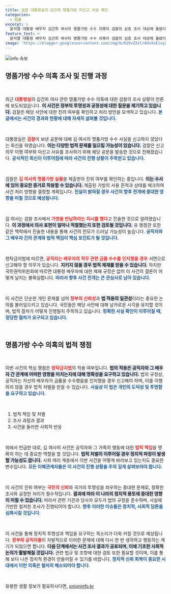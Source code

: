 ```yaml
---
title: 검찰 대통령실의 김건희 명품가방 미신고 사실 확인
categories:
  - 법률
excerpt: >
  윤석열 대통령 배우자 김건희 여사의 명품가방 수수 의혹이 검찰의 심층 조사 대상에 올랐다. 대통령실은 신고 의무 이행 여부를 묻는 검찰의 요청에 답변하고, 가방 실물도 제출했다. 이 사건의 진위와 처리 방향에 관심이 집중되고 있다. 클릭을 유도하는 탐조의 진실이 과연 무엇일까?
feature_text: >
  윤석열 대통령 배우자 김건희 여사의 명품가방 수수 의혹이 검찰의 심층 조사 대상에 올랐다. 대통령실은 신고 의무 이행 여부를 묻는 검찰의 요청에 답변하고, 가방 실물도 제출했다. 이 사건의 진위와 처리 방향에 관심이 집중되고 있다. 클릭을 유도하는 탐조의 진실이 과연 무엇일까?
image: 'https://blogger.googleusercontent.com/img/b/R29vZ2xl/AVvXsEixyZcFfHzMRdzZMjFBmAUKJYCLCGyLL1o632UiGVXcaFdKo_bkvkuCioo0uUKlGfBVcT3P84aROyZIXSBEx3Aw5nCQ3pTgDom1WDC4m8eifvWiAmWEEVb4x6G_l8C0QH225ldMjyaFvpxGEBGNO37VmDTDMHGhJPq73UglMfDca1-0aw/s1600/blogspot.png'
---
```


<p><img src="https://blogger.googleusercontent.com/img/b/R29vZ2xl/AVvXsEixyZcFfHzMRdzZMjFBmAUKJYCLCGyLL1o632UiGVXcaFdKo_bkvkuCioo0uUKlGfBVcT3P84aROyZIXSBEx3Aw5nCQ3pTgDom1WDC4m8eifvWiAmWEEVb4x6G_l8C0QH225ldMjyaFvpxGEBGNO37VmDTDMHGhJPq73UglMfDca1-0aw/s1600/blogspot.png" alt="info 속보" /></p>

<h2 data-ke-size="size26">명품가방 수수 의혹 조사 및 진행 과정</h2>

<p data-ke-size="size16">&nbsp;</p>

<p>최근 <b><span style="color: #ee2323;">대통령실</span></b>의 김건희 여사 관련 명품가방 수수 의혹에 대한 검찰의 조사 상황이 언론에 보도되었습니다. <b><span style="background-color: #21538527;">이 사건은 정부의 투명성과 공정성에 대한 질문을 제기하고 있습니다.</span></b> 검찰은 해당 사안에 대한 진려 여부를 확인하고 처리 방안을 모색하고 있습니다. <b><span style="color: #1a5490;">본 글에서는 사건의 경과와 현황에 대해 자세히 살펴볼 것입니다.</span></b></p>

<p data-ke-size="size16">&nbsp;</p>

<p>대통령실은 <b><span style="color: #ee2323;">검찰</span></b>이 보낸 공문에 대해 김 여사의 명품가방 수수 사실을 신고하지 않았다는 회신을 하였습니다. <b><span style="background-color: #21538527;">이는 다양한 법적 문제를 일으킬 가능성이 있습니다.</span></b> 검찰은 신고 의무 이행 여부와 미신고 사유를 조사하기 위해 해당 공문을 발송한 것으로 전해졌습니다. <b><span style="color: #1a5490;">공식적인 회신이 이루어짐에 따라 사건의 진행 상황이 주목받고 있습니다.</span></b></p>

<p data-ke-size="size16">&nbsp;</p>

<p>검찰은 <b><span style="color: #ee2323;">김 여사의 명품가방 실물</span></b>을 제출받아 진위 여부를 확인하는 중입니다. <b><span style="background-color: #21538527;">이는 수사에 있어 중요한 증거로 작용할 수 있습니다.</span></b> 제출된 가방의 사용 흔적과 상태를 체크하여 사건 처리 방향을 결정할 계획입니다. <b><span style="color: #1a5490;">진실이 밝혀질 경우 사건의 향후 전개에 중대한 영향을 미칠 것으로 예상됩니다.</span></b></p>

<p data-ke-size="size16">&nbsp;</p>

<p>김 여사는 검찰 조사에서 <b><span style="color: #ee2323;">가방을 반납하라는 지시를 했다</span></b>고 진술한 것으로 알려졌습니다. <b><span style="background-color: #21538527;">이 과정에서 의사 표현이 얼마나 적절했는지 또한 검토될 것입니다.</span></b> 유 행정관 또한 같은 맥락에서 진술한 내용을 통해 사건의 전모가 드러날 가능성이 높습니다. <b><span style="color: #1a5490;">공직자와 그 배우자 간의 관계와 법적 책임이 핵심 포인트가 될 것입니다.</span></b></p>

<p data-ke-size="size16">&nbsp;</p>

<p>청탁금지법에 따르면, <b><span style="color: #ee2323;">공직자는 배우자의 직무 관련 금품 수수를 인지했을 경우</span></b> 서면으로 신고해야 할 의무가 있습니다. <b><span style="background-color: #21538527;">지키지 않을 경우 법적 제재를 받을 수 있습니다.</span></b> 하지만 국민권익위원회에 따르면 대통령 배우자에 대한 제재 규정은 없어 이 사건의 결론이 어떻게 날지는 불확실합니다. <b><span style="color: #1a5490;">따라서 향후 사건 전개는 큰 관심사로 남아 있습니다.</span></b></p>

<p data-ke-size="size16">&nbsp;</p>

<p>이 사건은 단순한 개인 문제를 넘어 <b><span style="color: #ee2323;">정부의 신뢰성</span></b>과 <b><span style="background-color: #21538527;">법 적용의 일관성</span></b>이라는 중요한 논의를 불러일으키고 있습니다. 국민들은 해당 사안에 대해 날카로운 시각을 유지할 것이며, 법적 절차가 어떻게 진행될지 주목하고 있습니다. <b><span style="color: #1a5490;">정확한 사실 확인이 이루어질 때, 정당한 절차가 요구되고 있습니다.</span></b></p>

<p data-ke-size="size16">&nbsp;</p>

<h2 data-ke-size="size26">명품가방 수수 의혹의 법적 쟁점</h2>

<p data-ke-size="size16">&nbsp;</p>

<p>이번 사건의 핵심 쟁점은 <b><span style="color: #ee2323;">청탁금지법</span></b>의 적용 여부입니다. <b><span style="background-color: #21538527;">법의 적용은 공직자와 그 배우자 간 관계에 어떠한 영향을 미치는지에 대해 명확성을 요구하고 있습니다.</span></b> 법의 규정상, 공직자는 자신의 배우자가 금품을 수수했음을 인지했을 경우 신고해야 하며, 이를 이행하지 않을 경우 법적 처벌을 받을 수 있습니다. <b><span style="color: #1a5490;">사실상 이 법은 개인의 도덕성 및 투명함을 요구하고 있습니다.</span></b></p>

<p data-ke-size="size16">&nbsp;</p>

<ol>
<li>법적 책임 및 처벌</li>
<li>조사 과정과 결과</li>
<li>사건을 둘러싼 사회적 반응</li>
</ol>

<p data-ke-size="size16">&nbsp;</p>

<p>위에서 언급한 대로, 김 여사의 사건은 공직자와 그 가족의 행동에 대한 <b><span style="color: #ee2323;">법적 책임</span></b>을 명확히 하는 데 중요한 역할을 할 것입니다. <b><span style="background-color: #21538527;">법적 처벌이 이루어질 경우 정치적 파장이 발생할 가능성도 큽니다.</span></b> 사회 여러 계층에서 이번 사건을 어떻게 바라보고 있는지도 중요한 변수입니다. <b><span style="color: #1a5490;">모든 이해관계자들은 이 사건의 진행 상황을 주의 깊게 살펴보아야 합니다.</span></b></p>

<p data-ke-size="size16">&nbsp;</p>

<p>이 사건의 진위 여부는 <b><span style="color: #ee2323;">국민의 신뢰</span></b>와 국가의 투명성을 좌우하는 중대한 문제로, 정확한 조사와 공정한 처리가 필수적입니다. <b><span style="background-color: #21538527;">결과에 따라 이 나라의 정치적 풍토에 중대한 영향이 미칠 수 있습니다.</span></b> 따라서 관련 기관과 당사자 모두가 법의 규정을 준수하며, 사실에 기반한 철저한 조사가 진행되어야 합니다. <b><span style="color: #1a5490;">향후 이러한 이슈들은 정치적, 사회적 담론을 심화시킬 것입니다.</span></b></p>

<p data-ke-size="size16">&nbsp;</p>

<p>이 사건을 통해 정치적 투명성과 책임을 요구하는 목소리가 더욱 커질 것으로 예상됩니다. <b><span style="color: #ee2323;">정부와 공직자들</span></b>이 자발적으로 이러한 문제에 대해 다시 한 번 생각하고 행동하는 계기가 되었으면 합니다. <b><span style="background-color: #21538527;">다음 단계에서는 사건 조사 결과가 공표되며, 이에 기초한 사회적 논의가 활발해질 것입니다.</span></b> 관련 법규 및 조항에 대한 검토 또한 필요할 것이며, 이를 통해 보다 나은 정치적 환경이 만들어질 수 있기를 바랍니다. <b><span style="color: #1a5490;">정치적 신뢰 회복이 중요한 시대에서 이런 의혹은 철저히 해소되어야 합니다.</span></b></p>

<p data-ke-size="size16">&nbsp;</p>
유용한 생활 정보가 필요하시다면, <a href="https://onioninfo.kr" rel="dofollow">onioninfo.kr</a>


